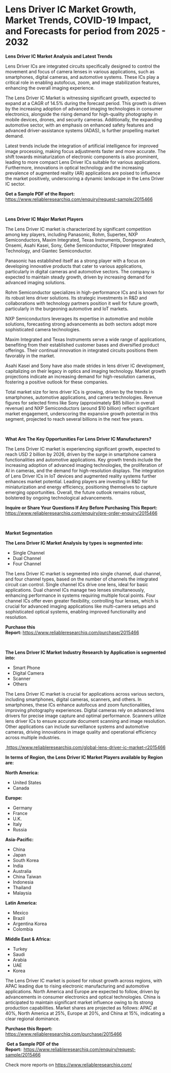 <p><h1>Lens Driver IC Market Growth, Market Trends, COVID-19 Impact, and Forecasts for period from 2025 - 2032</h1></p><p><strong>Lens Driver IC Market Analysis and Latest Trends</strong></p>
<p><p>Lens Driver ICs are integrated circuits specifically designed to control the movement and focus of camera lenses in various applications, such as smartphones, digital cameras, and automotive systems. These ICs play a critical role in enabling autofocus, zoom, and image stabilization features, enhancing the overall imaging experience.</p><p>The Lens Driver IC Market is witnessing significant growth, expected to expand at a CAGR of 14.5% during the forecast period. This growth is driven by the increasing adoption of advanced imaging technologies in consumer electronics, alongside the rising demand for high-quality photography in mobile devices, drones, and security cameras. Additionally, the expanding automotive sector, with an emphasis on enhanced safety features and advanced driver-assistance systems (ADAS), is further propelling market demand.</p><p>Latest trends include the integration of artificial intelligence for improved image processing, making focus adjustments faster and more accurate. The shift towards miniaturization of electronic components is also prominent, leading to more compact Lens Driver ICs suitable for various applications. Furthermore, innovations in optical technology and the increasing prevalence of augmented reality (AR) applications are poised to influence the market positively, underscoring a dynamic landscape in the Lens Driver IC sector.</p></p>
<p><strong>Get a Sample PDF of the Report:&nbsp;</strong> <a href="https://www.reliableresearchiq.com/enquiry/request-sample/2015466?utm_campaign=1996&utm_medium=2&utm_source=Github&utm_content=ia&utm_term=17012025&utm_id=lens-driver-ic">https://www.reliableresearchiq.com/enquiry/request-sample/2015466</a></p>
<p>&nbsp;</p>
<p><strong>Lens Driver IC Major Market Players</strong></p>
<p><p>The Lens Driver IC market is characterized by significant competition among key players, including Panasonic, Rohm, Supertex, NXP Semiconductors, Maxim Integrated, Texas Instruments, Dongwoon Anatech, Onsemi, Asahi Kasei, Sony, Gehe Semiconductor, Fitipower Integrated Technology, and Giantec Semiconductor. </p><p>Panasonic has established itself as a strong player with a focus on developing innovative products that cater to various applications, particularly in digital cameras and automotive sectors. The company is expected to maintain steady growth, driven by increasing demand for advanced imaging solutions.</p><p>Rohm Semiconductor specializes in high-performance ICs and is known for its robust lens driver solutions. Its strategic investments in R&D and collaborations with technology partners position it well for future growth, particularly in the burgeoning automotive and IoT markets.</p><p>NXP Semiconductors leverages its expertise in automotive and mobile solutions, forecasting strong advancements as both sectors adopt more sophisticated camera technologies. </p><p>Maxim Integrated and Texas Instruments serve a wide range of applications, benefiting from their established customer bases and diversified product offerings. Their continual innovation in integrated circuits positions them favorably in the market.</p><p>Asahi Kasei and Sony have also made strides in lens driver IC development, capitalizing on their legacy in optics and imaging technology. Market growth projections indicate an increasing demand for high-resolution cameras, fostering a positive outlook for these companies.</p><p>Total market size for lens driver ICs is growing, driven by the trends in smartphones, automotive applications, and camera technologies. Revenue figures for selected firms like Sony (approximately $85 billion in overall revenue) and NXP Semiconductors (around $10 billion) reflect significant market engagement, underscoring the expansive growth potential in this segment, projected to reach several billions in the next few years.</p></p>
<p>&nbsp;</p>
<p><strong>What Are The Key Opportunities For Lens Driver IC Manufacturers?</strong></p>
<p><p>The Lens Driver IC market is experiencing significant growth, expected to reach USD 2 billion by 2026, driven by the surge in smartphone camera functionalities and automotive applications. Key growth trends include the increasing adoption of advanced imaging technologies, the proliferation of AI in cameras, and the demand for high-resolution displays. The integration of Lens Driver ICs in IoT devices and augmented reality systems further enhances market potential. Leading players are investing in R&D for miniaturization and energy efficiency, positioning themselves to capture emerging opportunities. Overall, the future outlook remains robust, bolstered by ongoing technological advancements.</p></p>
<p><strong>Inquire or Share Your Questions If Any Before Purchasing This Report:</strong> <a href="https://www.reliableresearchiq.com/enquiry/pre-order-enquiry/2015466?utm_campaign=1996&utm_medium=2&utm_source=Github&utm_content=ia&utm_term=17012025&utm_id=lens-driver-ic">https://www.reliableresearchiq.com/enquiry/pre-order-enquiry/2015466</a></p>
<p>&nbsp;</p>
<p><strong>Market Segmentation</strong></p>
<p><strong>The Lens Driver IC Market Analysis by types is segmented into:</strong></p>
<p><ul><li>Single Channel</li><li>Dual Channel</li><li>Four Channel</li></ul></p>
<p><p>The Lens Driver IC market is segmented into single channel, dual channel, and four channel types, based on the number of channels the integrated circuit can control. Single channel ICs drive one lens, ideal for basic applications. Dual channel ICs manage two lenses simultaneously, enhancing performance in systems requiring multiple focal points. Four channel ICs offer even greater flexibility, controlling four lenses, which is crucial for advanced imaging applications like multi-camera setups and sophisticated optical systems, enabling improved functionality and resolution.</p></p>
<p><strong>Purchase this Report:&nbsp;</strong><a href="https://www.reliableresearchiq.com/purchase/2015466?utm_campaign=1996&utm_medium=2&utm_source=Github&utm_content=ia&utm_term=17012025&utm_id=lens-driver-ic">https://www.reliableresearchiq.com/purchase/2015466</a></p>
<p>&nbsp;</p>
<p><strong>The Lens Driver IC Market Industry Research by Application is segmented into:</strong></p>
<p><ul><li>Smart Phone</li><li>Digital Camera</li><li>Scanner</li><li>Others</li></ul></p>
<p><p>The Lens Driver IC market is crucial for applications across various sectors, including smartphones, digital cameras, scanners, and others. In smartphones, these ICs enhance autofocus and zoom functionalities, improving photography experiences. Digital cameras rely on advanced lens drivers for precise image capture and optimal performance. Scanners utilize lens driver ICs to ensure accurate document scanning and image resolution. Other applications can include surveillance systems and automotive cameras, driving innovations in image quality and operational efficiency across multiple industries.</p></p>
<p><a href="https://www.reliableresearchiq.com/global-lens-driver-ic-market-r2015466?utm_campaign=1996&utm_medium=2&utm_source=Github&utm_content=ia&utm_term=17012025&utm_id=lens-driver-ic">&nbsp;https://www.reliableresearchiq.com/global-lens-driver-ic-market-r2015466</a></p>
<p><strong>In terms of Region, the Lens Driver IC Market Players available by Region are:</strong></p>
<p>
    <p> <strong> North America: </strong>
        <ul>
            <li>United States</li>
            <li>Canada</li>
        </ul>
        </p> 
    <p> <strong> Europe: </strong>
        <ul>
            <li>Germany</li>
            <li>France</li>
            <li>U.K.</li>
            <li>Italy</li>
            <li>Russia</li>
        </ul>
        </p> 
    <p> <strong> Asia-Pacific: </strong>
        <ul>
            <li>China</li>
            <li>Japan</li>
            <li>South Korea</li>
            <li>India</li>
            <li>Australia</li>
            <li>China Taiwan</li>
            <li>Indonesia</li>
            <li>Thailand</li>
            <li>Malaysia</li>
        </ul>
        </p> 
    <p> <strong> Latin America: </strong>
        <ul>
            <li>Mexico</li>
            <li>Brazil</li>
            <li>Argentina Korea</li>
            <li>Colombia</li>
        </ul>
        </p> 
    <p> <strong> Middle East & Africa: </strong>
        <ul>
            <li>Turkey</li>
            <li>Saudi</li>
            <li>Arabia</li>
            <li>UAE</li>
            <li>Korea</li>
        </ul>
    </p>
    </p>
<p><p>The Lens Driver IC market is poised for robust growth across regions, with APAC leading due to rising electronic manufacturing and automotive applications. North America and Europe are expected to follow, driven by advancements in consumer electronics and optical technologies. China is anticipated to maintain significant market influence owing to its strong production capabilities. Market shares are projected as follows: APAC at 40%, North America at 25%, Europe at 20%, and China at 15%, indicating a clear regional dominance.</p></p>
<p><strong>Purchase this Report: </strong><a href="https://www.reliableresearchiq.com/purchase/2015466?utm_campaign=1996&utm_medium=2&utm_source=Github&utm_content=ia&utm_term=17012025&utm_id=lens-driver-ic">https://www.reliableresearchiq.com/purchase/2015466</a></p>
<p>&nbsp;<strong>Get a Sample PDF of the Report:&nbsp;&nbsp;</strong><a href="https://www.reliableresearchiq.com/enquiry/request-sample/2015466?utm_campaign=1996&utm_medium=2&utm_source=Github&utm_content=ia&utm_term=17012025&utm_id=lens-driver-ic">https://www.reliableresearchiq.com/enquiry/request-sample/2015466</a></p>
<p><strong></strong></p>
<p>Check more reports on <a href="https://www.reliableresearchiq.com/?utm_campaign=1996&utm_medium=2&utm_source=Github&utm_content=ia&utm_term=17012025&utm_id=lens-driver-ic">https://www.reliableresearchiq.com/</a></p>